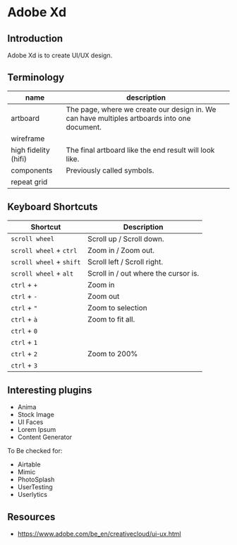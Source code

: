 # Adobe Xd

## Introduction

Adobe Xd is to create UI/UX design.

## Terminology

| name | description |
|---|---|
| artboard | The page, where we create our design in. We can have multiples artboards into one document.|
| wireframe ||
| high fidelity (hifi) | The final artboard like the end result will look like. |
| components | Previously called symbols.|
| repeat grid ||

## Keyboard Shortcuts

| Shortcut | Description |
|---|---|
|`scroll wheel`| Scroll up / Scroll down.|
|`scroll wheel` + `ctrl`| Zoom in / Zoom out.|
|`scroll wheel` + `shift`| Scroll left / Scroll right.|
|`scroll wheel` + `alt`| Scroll in / out where the cursor is.|
|`ctrl` + `+`| Zoom in |
|`ctrl` + `-`| Zoom out|
|`ctrl` + `"`| Zoom to selection|
|`ctrl` + `à`| Zoom to fit all.|
|`ctrl` + `0`||
|`ctrl` + `1`||
|`ctrl` + `2`| Zoom to 200%|
|`ctrl` + `3`||

## Interesting plugins

* Anima
* Stock Image
* UI Faces
* Lorem Ipsum
* Content Generator

To Be checked for:

* Airtable
* Mimic
* PhotoSplash
* UserTesting
* Userlytics

## Resources

* https://www.adobe.com/be_en/creativecloud/ui-ux.html
